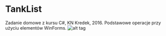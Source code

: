 # TankList

Zadanie domowe z kursu C#, KN Kredek, 2016.
Podstawowe operacje przy użyciu elementów WinForms.
![alt tag](http://i.imgur.com/TPn4bUQ.png)
